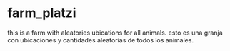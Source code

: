 # farm_platzi
this is a farm with aleatories ubications for all animals.
esto es una granja con ubicaciones y cantidades aleatorias de todos los animales.

